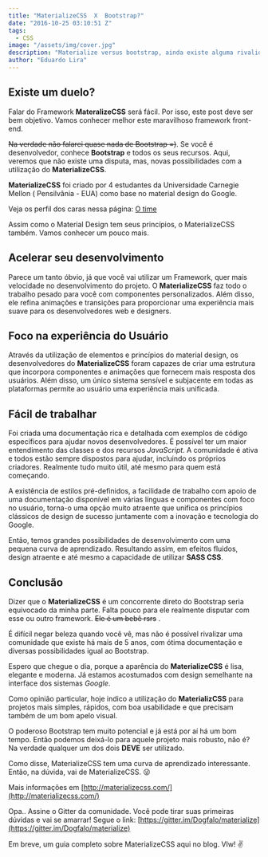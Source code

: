 ```yaml
---
title: "MaterializeCSS  X  Bootstrap?"
date: "2016-10-25 03:10:51 Z"
tags:
  - CSS
image: "/assets/img/cover.jpg"
description: "Materialize versus bootstrap, ainda existe alguma rivalidade?"
author: "Eduardo Lira"
---
```


## Existe um duelo?

Falar do Framework **MateralizeCSS** será fácil. Por isso, este post deve ser bem objetivo. Vamos conhecer melhor este maravilhoso framework front-end.

<del>Na verdade não falarei quase nada de Bootstrap =)</del>. Se você é desenvolvedor, conhece **Bootstrap** e todos os seus recursos. Aqui, veremos que não existe uma disputa, mas, novas possibilidades com a utilização do **MaterializeCSS**.

**MaterializeCSS** foi criado por 4 estudantes da Universidade Carnegie Mellon ( Pensilvânia - EUA) como base no material design do Google.

Veja os perfil dos caras nessa página: [O time](http://materializecss.com/about.html#team)

Assim como o Material Design tem seus princípios, o MaterializeCSS também. Vamos conhecer um pouco mais.

## Acelerar seu desenvolvimento

Parece um tanto óbvio, já que você vai utilizar um Framework, quer mais velocidade no desenvolvimento do projeto. O **MaterializeCSS** faz todo o trabalho pesado para você com componentes personalizados. Além disso, ele refina animações e transições para proporcionar uma experiência mais suave para os desenvolvedores web e designers.

## Foco na experiência do Usuário

Através da utilização de elementos e princípios do material design, os desenvolvedores do **MaterializeCSS** foram capazes de criar uma estrutura que incorpora componentes e animações que fornecem mais resposta dos usuários. Além disso, um único sistema sensível e subjacente em todas as plataformas permite ao usuário uma experiência mais unificada.

## Fácil de trabalhar

Foi criada uma documentação rica e detalhada com exemplos de código específicos para ajudar novos desenvolvedores. É possível ter um maior entendimento das classes e dos recursos _JavaScript_. A comunidade é ativa e todos estão sempre dispostos para ajudar, incluindo os próprios criadores. Realmente tudo muito útil, até mesmo para quem está começando.

A existência de estilos pré-definidos, a facilidade de trabalho com apoio de uma documentação disponível em várias línguas e componentes com foco no usuário, torna-o uma opção muito atraente que unifica os princípios clássicos de design de sucesso juntamente com a inovação e tecnologia do Google.

Então, temos grandes possibilidades de desenvolvimento com uma pequena curva de aprendizado. Resultando assim, em efeitos fluidos, design atraente e até mesmo a capacidade de utilizar <strong>SASS CSS</strong>.

## Conclusão

Dizer que o **MaterializeCSS** é um concorrente direto do Bootstrap seria equivocado da minha parte. Falta pouco para ele realmente disputar com esse ou outro framework. <del>Ele é um bebê rsrs</del> .

É difícil negar beleza quando você vê, mas não é possível rivalizar uma comunidade que existe há mais de 5 anos, com ótima documentação e diversas possibilidades igual ao Bootstrap.

Espero que chegue o dia, porque a aparência do **MaterializeCSS** é lisa, elegante e moderna. Já estamos acostumados com design semelhante na interface dos sistemas _Google_.

Como opinião particular, hoje indico a utilização do **MaterializCSS** para projetos mais simples, rápidos, com boa usabilidade e que precisam também de um bom apelo visual.

O poderoso Bootstrap tem muito potencial e já está por aí há um bom tempo. Então podemos deixá-lo para aquele projeto mais robusto, não é? Na verdade qualquer um dos dois **DEVE** ser utilizado.

Como disse, MaterializeCSS tem uma curva de aprendizado interessante. Então, na dúvida, vai de MaterializeCSS. :stuck_out_tongue_winking_eye:

Mais informações em [http://materializecss.com/](http://materializecss.com/)

Opa..
Assine o Gitter da comunidade. Você pode tirar suas primeiras dúvidas e vai se amarrar!
Segue o link: [https://gitter.im/Dogfalo/materialize](https://gitter.im/Dogfalo/materialize)

Em breve, um guia completo sobre MaterializeCSS aqui no blog.
Vlw! :v:
